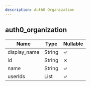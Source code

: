 ```yaml
---
description: Auth0 Organization
---
```

auth0_organization
------------------

| **Name**     | **Type**     | **Nullable** |
| ------------ | ------------ | ------------ |
| display_name | String       | &check;      |
| id           | String       | &cross;      |
| name         | String       | &check;      |
| userIds      | List<String> | &check;      |
